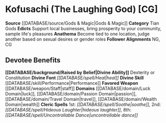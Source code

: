 ﻿---
ability:
- Dexterity
- Constitution
ability_boost:
- Dexterity
- Constitution
alignment: CG
deity:
- '[[DATABASE/deity/Kofusachi|Kofusachi]]'
deity_category: Tian Gods
divine_font: Heal
domain:
- '[[DATABASE/domain/Luck Domain|Luck]]'
- '[[DATABASE/domain/Passion Domain|Passion]]'
- '[[DATABASE/domain/Travel Domain|Travel]]'
- '[[DATABASE/domain/Wealth Domain|Wealth]]'
favored_weapon: '[[DATABASE/weapon/Staff|Staff]]'
follower_alignment:
- NG
- CG
id: '177'
name: Kofusachi
rarity: Common
skill:
- '[[DATABASE/skill/Performance|Performance]]'
source: '[[DATABASE/source/Gods & Magic|Gods & Magic]]'
type: Deity

---
# Kofusachi (The Laughing God) [CG]

**Source** [[DATABASE/source/Gods & Magic|Gods & Magic]] 
**Category** Tian Gods
**Edicts** Support local businesses, bring prosperity to your community, sample life's pleasures
**Anathema** Become tied to one location, judge another based on sexual desires or gender roles
**Follower Alignments** NG, CG

## Devotee Benefits

**[[DATABASE/background/Raised by Belief|Divine Ability]]** Dexterity or Constitution
**Divine Font** _[[DATABASE/spell/Heal|heal]]_
**Divine Skill** [[DATABASE/skill/Performance|Performance]]
**Favored Weapon** [[DATABASE/weapon/Staff|staff]]
**Domains** [[DATABASE/domain/Luck Domain|luck]], [[DATABASE/domain/Passion Domain|passion]], [[DATABASE/domain/Travel Domain|travel]], [[DATABASE/domain/Wealth Domain|wealth]]
**Cleric Spells** 1st: _[[DATABASE/spell/Soothe|soothe]]_, 2nd: _[[DATABASE/spell/Hideous Laughter|hideous laughter]]_, 8th: _[[DATABASE/spell/Uncontrollable Dance|uncontrollable dance]]_